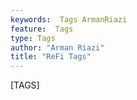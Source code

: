 ```yaml
---
keywords:  Tags ArmanRiazi
feature:  Tags
type: Tags
author: "Arman Riazi"
title: "ReFi Tags"
---
```


[TAGS]
